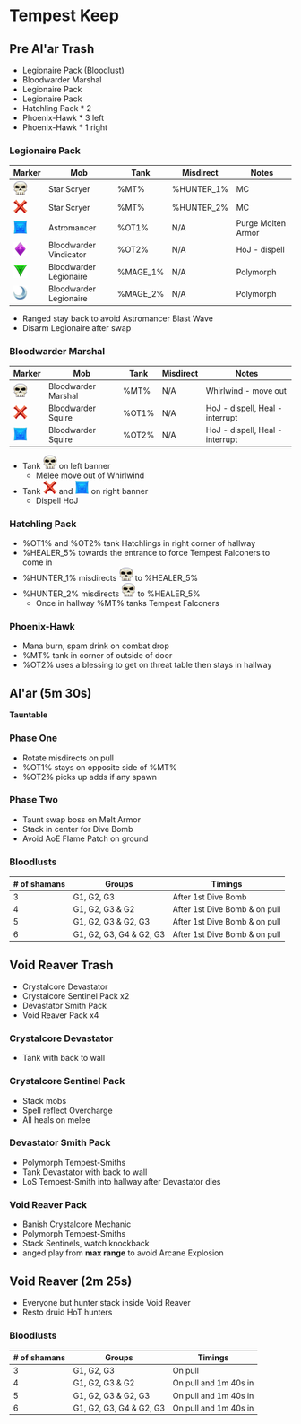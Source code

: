 # Tempest Keep

## Pre Al'ar Trash
* Legionaire Pack (Bloodlust)
* Bloodwarder Marshal
* Legionaire Pack
* Legionaire Pack
* Hatchling Pack * 2
* Phoenix-Hawk * 3 left
* Phoenix-Hawk * 1 right

### Legionaire Pack
Marker | Mob | Tank | Misdirect | Notes
-------|-----|------|-----------|------
<img src="images/skull.png" width="25" height="25"> | Star Scryer | %MT% | %HUNTER_1% | MC
<img src="images/cross.png" width="25" height="25"> | Star Scryer | %MT% | %HUNTER_2% | MC
<img src="images/square.png" width="25" height="25"> | Astromancer | %OT1%  | N/A | Purge Molten Armor
<img src="images/diamond.png" width="25" height="25"> | Bloodwarder Vindicator | %OT2%  | N/A | HoJ - dispell
<img src="images/triangle.png" width="25" height="25"> | Bloodwarder Legionaire | %MAGE_1% | N/A | Polymorph
<img src="images/moon.png" width="25" height="25"> | Bloodwarder Legionaire | %MAGE_2% | N/A | Polymorph
* Ranged stay back to avoid Astromancer Blast Wave
* Disarm Legionaire after swap

### Bloodwarder Marshal
Marker | Mob | Tank | Misdirect | Notes
-------|-----|------|-----------|------
<img src="images/skull.png" width="25" height="25"> | Bloodwarder Marshal | %MT% | N/A | Whirlwind - move out
<img src="images/cross.png" width="25" height="25"> | Bloodwarder Squire | %OT1% | N/A | HoJ - dispell, Heal - interrupt
<img src="images/square.png" width="25" height="25"> | Bloodwarder Squire | %OT2%  | N/A | HoJ - dispell, Heal - interrupt
* Tank <img src="images/skull.png" width="25" height="25"> on left banner
    * Melee move out of Whirlwind
* Tank <img src="images/cross.png" width="25" height="25"> and <img src="images/square.png" width="25" height="25"> on right banner
    * Dispell HoJ

### Hatchling Pack
* %OT1% and %OT2% tank Hatchlings in right corner of hallway
* %HEALER_5% towards the entrance to force Tempest Falconers to come in
* %HUNTER_1% misdirects <img src="images/skull.png" width="25" height="25"> to %HEALER_5%
* %HUNTER_2% misdirects <img src="images/skull.png" width="25" height="25"> to %HEALER_5%
    * Once in hallway %MT% tanks Tempest Falconers

### Phoenix-Hawk
* Mana burn, spam drink on combat drop
* %MT% tank in corner of outside of door
* %OT2% uses a blessing to get on threat table then stays in hallway

## Al'ar (5m 30s)
**Tauntable**

### Phase One
* Rotate misdirects on pull
* %OT1% stays on opposite side of %MT%
* %OT2% picks up adds if any spawn

### Phase Two
* Taunt swap boss on Melt Armor
* Stack in center for Dive Bomb
* Avoid AoE Flame Patch on ground

### Bloodlusts
\# of shamans | Groups | Timings
-------------|--------|---------
3 | G1, G2, G3 | After 1st Dive Bomb
4 | G1, G2, G3 & G2 | After 1st Dive Bomb & on pull
5 | G1, G2, G3 & G2, G3 | After 1st Dive Bomb & on pull
6 | G1, G2, G3, G4 & G2, G3 | After 1st Dive Bomb & on pull

## Void Reaver Trash
* Crystalcore Devastator
* Crystalcore Sentinel Pack x2
* Devastator Smith Pack
* Void Reaver Pack x4

### Crystalcore Devastator
* Tank with back to wall

### Crystalcore Sentinel Pack
* Stack mobs
* Spell reflect Overcharge
* All heals on melee

### Devastator Smith Pack
* Polymorph Tempest-Smiths
* Tank Devastator with back to wall
* LoS Tempest-Smith into hallway after Devastator dies

### Void Reaver Pack
* Banish Crystalcore Mechanic
* Polymorph Tempest-Smiths
* Stack Sentinels, watch knockback
* anged play from **max range** to avoid Arcane Explosion

## Void Reaver (2m 25s)
* Everyone but hunter stack inside Void Reaver
* Resto druid HoT hunters

### Bloodlusts
\# of shamans | Groups | Timings
-------------|--------|---------
3 | G1, G2, G3 | On pull
4 | G1, G2, G3 & G2 | On pull and 1m 40s in
5 | G1, G2, G3 & G2, G3 | On pull and 1m 40s in
6 | G1, G2, G3, G4 & G2, G3 | On pull and 1m 40s in
